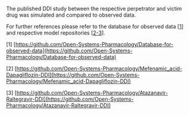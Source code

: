 The published DDI study between the respective perpetrator and victim drug was simulated and compared to observed data.

For further references please refer to the database for observed data [[1](#reference)] and respective model repositories [[2-3](#reference)].



[1] [https://github.com/Open-Systems-Pharmacology/Database-for-observed-data](https://github.com/Open-Systems-Pharmacology/Database-for-observed-data)

[2] [https://github.com/Open-Systems-Pharmacology/Mefenamic_acid-Dapagliflozin-DDI](https://github.com/Open-Systems-Pharmacology/Mefenamic_acid-Dapagliflozin-DDI)

[3] [https://github.com/Open-Systems-Pharmacology/Atazanavir-Raltegravir-DDI](https://github.com/Open-Systems-Pharmacology/Atazanavir-Raltegravir-DDI)



